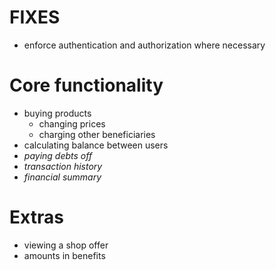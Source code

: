 # FIXES

* enforce authentication and authorization where necessary

# Core functionality

* buying products
    * changing prices
    * charging other beneficiaries
* calculating balance between users
* *paying debts off*
* *transaction history*
* *financial summary*

# Extras

* viewing a shop offer
* amounts in benefits
